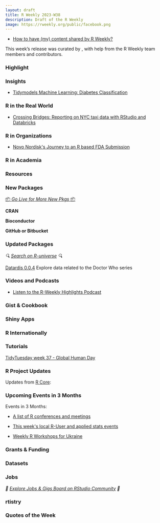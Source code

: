 ```yaml
---
layout: draft
title: R Weekly 2023-W38
description: Draft of the R Weekly
image: https://rweekly.org/public/facebook.png
---
```



+ [How to have (my) content shared by R Weekly?](https://github.com/rweekly/rweekly.org#how-to-have-my-content-shared-by-r-weekly)

This week’s release was curated by [](), with help from the R Weekly team members and contributors.



### Highlight



### Insights
+ [Tidymodels Machine Learning: Diabetes Classification](https://boiled-data.github.io/ClassificationDiabetes.html)


### R in the Real World

+ [Crossing Bridges: Reporting on NYC taxi data with RStudio and Databricks](https://posit.co/blog/reporting-on-nyc-taxi-data-with-rstudio-and-databricks/)


### R in Organizations

+ [Novo Nordisk's Journey to an R based FDA Submission](https://www.youtube.com/live/t33dS17QHuA?si=xUVipu3GaAXOtd8P)

### R in Academia



### Resources



### New Packages

<p class="added-hostname"><a href="https://rweekly.org/live" target="_blank" class="externalLink">📦 <i>Go Live for More New Pkgs</i> 📦</a></p>


**CRAN**



**Bioconductor**



**GitHub or Bitbucket**



### Updated Packages

<i>🔍 [Search on R-universe](https://r-universe.dev/search/) 🔍</i>

[Datardis 0.0.4](https://cran.r-project.org/web/packages/datardis/index.html) Explore data related to the Doctor Who series

### Videos and Podcasts

+ [Listen to the R-Weekly Highlights Podcast](https://rweekly.fireside.fm/)


### Gist & Cookbook



### Shiny Apps



### R Internationally



### Tutorials

[TidyTuesday week 37 - Global Human Day](https://jonathankitt.netlify.app/posts/2023-09-12-tt-global-human-day/)



<!--<div class="post-more-begin></div><div class="post-more-end"></div>-->

### R Project Updates

Updates from [R Core](http://developer.r-project.org/blosxom.cgi/R-devel/NEWS):


### Upcoming Events in 3 Months

Events in 3 Months:


+ [A list of R conferences and meetings](https://jumpingrivers.github.io/meetingsR/events.html)

+ [This week's local R-User and applied stats events](https://community.rstudio.com/c/irl)

+ [Weekly R Workshops for Ukraine](https://sites.google.com/view/dariia-mykhailyshyna/main/r-workshops-for-ukraine)

### Grants & Funding


### Datasets


### Jobs

<i>💼 [Explore Jobs & Gigs Board on RStudio Community](https://community.rstudio.com/c/jobs/) 💼</i>

### rtistry


### Quotes of the Week
